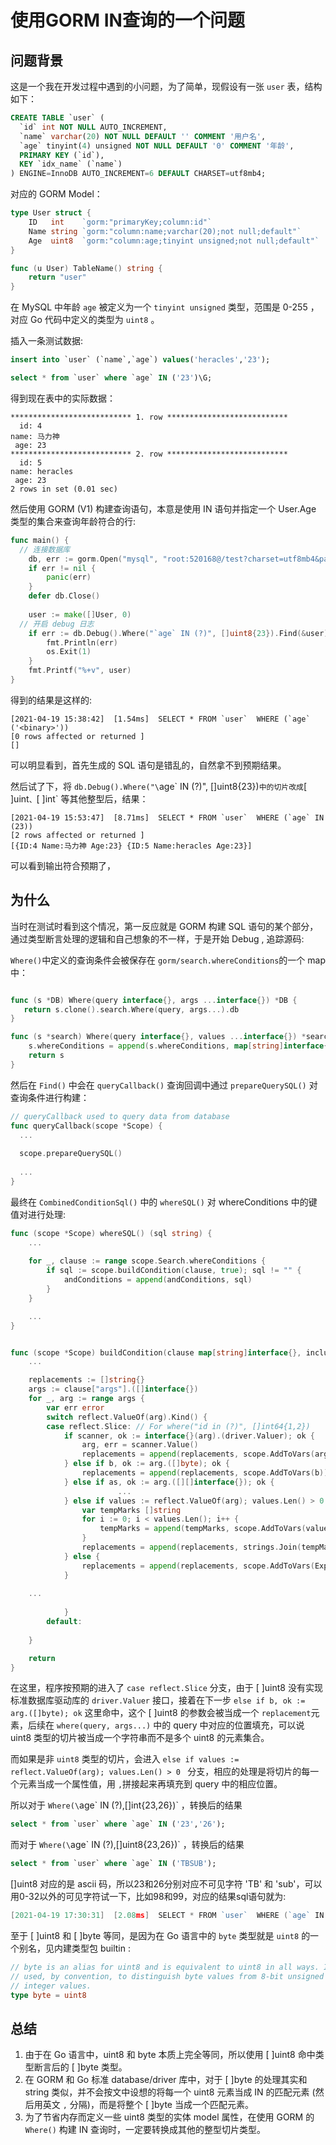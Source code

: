 # 使用GORM IN查询的一个问题


## 问题背景

这是一个我在开发过程中遇到的小问题，为了简单，现假设有一张 `user` 表，结构如下：

```sql
CREATE TABLE `user` (
  `id` int NOT NULL AUTO_INCREMENT,
  `name` varchar(20) NOT NULL DEFAULT '' COMMENT '用户名',
  `age` tinyint(4) unsigned NOT NULL DEFAULT '0' COMMENT '年龄',
  PRIMARY KEY (`id`),
  KEY `idx_name` (`name`)
) ENGINE=InnoDB AUTO_INCREMENT=6 DEFAULT CHARSET=utf8mb4;
```

对应的 GORM Model：

```go
type User struct {
	ID   int    `gorm:"primaryKey;column:id"`
	Name string `gorm:"column:name;varchar(20);not null;default"`
	Age  uint8  `gorm:"column:age;tinyint unsigned;not null;default"`
}

func (u User) TableName() string {
	return "user"
}
```

在 MySQL 中年龄 `age` 被定义为一个 `tinyint unsigned` 类型，范围是 0-255 ，对应 Go 代码中定义的类型为 `uint8` 。

插入一条测试数据:

```sql
insert into `user` (`name`,`age`) values('heracles','23');

select * from `user` where `age` IN ('23')\G;

```

得到现在表中的实际数据：

```shell
*************************** 1. row ***************************
  id: 4
name: 马力神
 age: 23
*************************** 2. row ***************************
  id: 5
name: heracles
 age: 23
2 rows in set (0.01 sec)
```

然后使用 GORM (V1) 构建查询语句，本意是使用 IN 语句并指定一个 User.Age 类型的集合来查询年龄符合的行:

```go
func main() {
  // 连接数据库
	db, err := gorm.Open("mysql", "root:520168@/test?charset=utf8mb4&parseTime=True&loc=Local")
	if err != nil {
		panic(err)
	}
	defer db.Close()
  
	user := make([]User, 0)
  // 开启 debug 日志
	if err := db.Debug().Where("`age` IN (?)", []uint8{23}).Find(&user).Error; err != nil {
		fmt.Println(err)
		os.Exit(1)
	}
	fmt.Printf("%+v", user)
}
```

得到的结果是这样的:

```shell
[2021-04-19 15:38:42]  [1.54ms]  SELECT * FROM `user`  WHERE (`age`   ('<binary>'))  
[0 rows affected or returned ] 
[]
```

可以明显看到，首先生成的 SQL 语句是错乱的，自然拿不到预期结果。

然后试了下，将  `db.Debug().Where("\`age\` IN (?)", []uint8{23})` 中的切片改成 `[ ]uint`、`[ ]int` 等其他整型后，结果：

```shell
[2021-04-19 15:53:47]  [8.71ms]  SELECT * FROM `user`  WHERE (`age` IN (23))  
[2 rows affected or returned ] 
[{ID:4 Name:马力神 Age:23} {ID:5 Name:heracles Age:23}]
```

可以看到输出符合预期了，

## 为什么

当时在测试时看到这个情况，第一反应就是 GORM 构建 SQL 语句的某个部分，通过类型断言处理的逻辑和自己想象的不一样，于是开始 Debug , 追踪源码:

`Where()`中定义的查询条件会被保存在 `gorm/search.whereConditions`的一个 map 中：

```go

func (s *DB) Where(query interface{}, args ...interface{}) *DB {
   return s.clone().search.Where(query, args...).db
}

func (s *search) Where(query interface{}, values ...interface{}) *search {
	s.whereConditions = append(s.whereConditions, map[string]interface{}{"query": query, "args": values})
	return s
}

```

然后在 `Find()` 中会在 `queryCallback()` 查询回调中通过 `prepareQuerySQL()` 对查询条件进行构建：

```go
// queryCallback used to query data from database
func queryCallback(scope *Scope) {
  ...
  
  scope.prepareQuerySQL()
  
  ...
}
```

最终在 `CombinedConditionSql()` 中的 `whereSQL()` 对 whereConditions 中的键值对进行处理:

```go
func (scope *Scope) whereSQL() (sql string) {
	...
  
	for _, clause := range scope.Search.whereConditions {
		if sql := scope.buildCondition(clause, true); sql != "" {
			andConditions = append(andConditions, sql)
		}
	}

	...
}


func (scope *Scope) buildCondition(clause map[string]interface{}, include bool) (str string) {
	...

	replacements := []string{}
	args := clause["args"].([]interface{})
	for _, arg := range args {
		var err error
		switch reflect.ValueOf(arg).Kind() {
		case reflect.Slice: // For where("id in (?)", []int64{1,2})
			if scanner, ok := interface{}(arg).(driver.Valuer); ok {
				arg, err = scanner.Value()
				replacements = append(replacements, scope.AddToVars(arg))
			} else if b, ok := arg.([]byte); ok {
				replacements = append(replacements, scope.AddToVars(b))
			} else if as, ok := arg.([][]interface{}); ok {
						...
			} else if values := reflect.ValueOf(arg); values.Len() > 0 {
				var tempMarks []string
				for i := 0; i < values.Len(); i++ {
					tempMarks = append(tempMarks, scope.AddToVars(values.Index(i).Interface()))
				}
				replacements = append(replacements, strings.Join(tempMarks, ","))
			} else {
				replacements = append(replacements, scope.AddToVars(Expr("NULL")))
			}
        
	...
        
			}
		default:
			
	}

	return
}
```

在这里，程序按预期的进入了 `case reflect.Slice` 分支，由于 [ ]uint8 没有实现标准数据库驱动库的 `driver.Valuer` 接口，接着在下一步 `else if b, ok := arg.([]byte); ok` 这里命中，这个 [ ]uint8 的参数会被当成一个 `replacement`元素，后续在 `where(query, args...)` 中的 query 中对应的位置填充，可以说 uint8 类型的切片被当成一个字符串而不是多个 uint8 的元素集合。

而如果是非 `uint8` 类型的切片，会进入 `else if values := reflect.ValueOf(arg); values.Len() > 0 ` 分支，相应的处理是将切片的每一个元素当成一个属性值，用 `,`拼接起来再填充到 query 中的相应位置。

所以对于 `Where(\`age\` IN (?),[]int{23,26})` ，转换后的结果

```sql
select * from `user` where `age` IN ('23','26');
```

而对于 `Where(\`age\` IN (?),[]uint8{23,26})` ，转换后的结果

```sql
select * from `user` where `age` IN ('TBSUB');
```

[]uint8 对应的是 ascii 码，所以23和26分别对应不可见字符 'TB' 和 'sub'，可以用0-32以外的可见字符试一下，比如98和99，对应的结果sql语句就为:

```go
[2021-04-19 17:30:31]  [2.08ms]  SELECT * FROM `user`  WHERE (`age` IN ('bc')) 
```
至于 [ ]uint8 和 [ ]byte 等同，是因为在 Go 语言中的 `byte` 类型就是 `uint8` 的一个别名，见内建类型包 builtin :
```go
// byte is an alias for uint8 and is equivalent to uint8 in all ways. It is
// used, by convention, to distinguish byte values from 8-bit unsigned
// integer values.
type byte = uint8
```

## 总结

1. 由于在 Go 语言中，uint8 和 byte 本质上完全等同，所以使用 [ ]uint8 命中类型断言后的 [ ]byte 类型。
2. 在 GORM 和 Go 标准 database/driver 库中，对于 [ ]byte 的处理其实和 string 类似，并不会按文中设想的将每一个 uint8 元素当成 IN 的匹配元素 (然后用英文 `,` 分隔)，而是将整个 [ ]byte 当成一个匹配元素。 
3. 为了节省内存而定义一些 uint8 类型的实体 model 属性，在使用 GORM 的 `Where()` 构建 IN 查询时，一定要转换成其他的整型切片类型。

